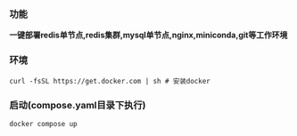 ### 功能

**一键部署redis单节点,redis集群,mysql单节点,nginx,miniconda,git等工作环境**

### 环境

```shell
curl -fsSL https://get.docker.com | sh # 安装docker
```

### 启动(compose.yaml目录下执行)

```shell
docker compose up 
```
